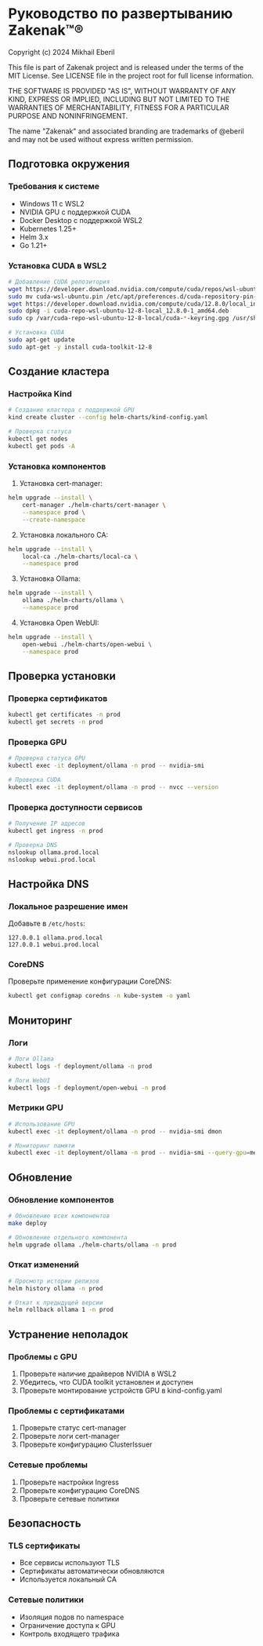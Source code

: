 # Руководство по развертыванию Ƶakenak™®

Copyright (c) 2024 Mikhail Eberil

This file is part of Zakenak project and is released under the terms of the
MIT License. See LICENSE file in the project root for full license
information.

THE SOFTWARE IS PROVIDED "AS IS", WITHOUT WARRANTY OF ANY KIND, EXPRESS OR
IMPLIED, INCLUDING BUT NOT LIMITED TO THE WARRANTIES OF MERCHANTABILITY,
FITNESS FOR A PARTICULAR PURPOSE AND NONINFRINGEMENT.

The name "Zakenak" and associated branding are trademarks of @eberil
and may not be used without express written permission.

## Подготовка окружения

### Требования к системе
- Windows 11 с WSL2
- NVIDIA GPU с поддержкой CUDA
- Docker Desktop с поддержкой WSL2
- Kubernetes 1.25+
- Helm 3.x
- Go 1.21+

### Установка CUDA в WSL2
```bash
# Добавление CUDA репозитория
wget https://developer.download.nvidia.com/compute/cuda/repos/wsl-ubuntu/x86_64/cuda-wsl-ubuntu.pin
sudo mv cuda-wsl-ubuntu.pin /etc/apt/preferences.d/cuda-repository-pin-600
wget https://developer.download.nvidia.com/compute/cuda/12.8.0/local_installers/cuda-repo-wsl-ubuntu-12-8-local_12.8.0-1_amd64.deb
sudo dpkg -i cuda-repo-wsl-ubuntu-12-8-local_12.8.0-1_amd64.deb
sudo cp /var/cuda-repo-wsl-ubuntu-12-8-local/cuda-*-keyring.gpg /usr/share/keyrings/

# Установка CUDA
sudo apt-get update
sudo apt-get -y install cuda-toolkit-12-8
```

## Создание кластера

### Настройка Kind
```bash
# Создание кластера с поддержкой GPU
kind create cluster --config helm-charts/kind-config.yaml

# Проверка статуса
kubectl get nodes
kubectl get pods -A
```

### Установка компонентов

1. Установка cert-manager:
```bash
helm upgrade --install \
	cert-manager ./helm-charts/cert-manager \
	--namespace prod \
	--create-namespace
```

2. Установка локального CA:
```bash
helm upgrade --install \
	local-ca ./helm-charts/local-ca \
	--namespace prod
```

3. Установка Ollama:
```bash
helm upgrade --install \
	ollama ./helm-charts/ollama \
	--namespace prod
```

4. Установка Open WebUI:
```bash
helm upgrade --install \
	open-webui ./helm-charts/open-webui \
	--namespace prod
```

## Проверка установки

### Проверка сертификатов
```bash
kubectl get certificates -n prod
kubectl get secrets -n prod
```

### Проверка GPU
```bash
# Проверка статуса GPU
kubectl exec -it deployment/ollama -n prod -- nvidia-smi

# Проверка CUDA
kubectl exec -it deployment/ollama -n prod -- nvcc --version
```

### Проверка доступности сервисов
```bash
# Получение IP адресов
kubectl get ingress -n prod

# Проверка DNS
nslookup ollama.prod.local
nslookup webui.prod.local
```

## Настройка DNS

### Локальное разрешение имен
Добавьте в `/etc/hosts`:
```
127.0.0.1 ollama.prod.local
127.0.0.1 webui.prod.local
```

### CoreDNS
Проверьте применение конфигурации CoreDNS:
```bash
kubectl get configmap coredns -n kube-system -o yaml
```

## Мониторинг

### Логи
```bash
# Логи Ollama
kubectl logs -f deployment/ollama -n prod

# Логи WebUI
kubectl logs -f deployment/open-webui -n prod
```

### Метрики GPU
```bash
# Использование GPU
kubectl exec -it deployment/ollama -n prod -- nvidia-smi dmon

# Мониторинг памяти
kubectl exec -it deployment/ollama -n prod -- nvidia-smi --query-gpu=memory.used,memory.total --format=csv
```

## Обновление

### Обновление компонентов
```bash
# Обновление всех компонентов
make deploy

# Обновление отдельного компонента
helm upgrade ollama ./helm-charts/ollama -n prod
```

### Откат изменений
```bash
# Просмотр истории релизов
helm history ollama -n prod

# Откат к предыдущей версии
helm rollback ollama 1 -n prod
```

## Устранение неполадок

### Проблемы с GPU
1. Проверьте наличие драйверов NVIDIA в WSL2
2. Убедитесь, что CUDA toolkit установлен и доступен
3. Проверьте монтирование устройств GPU в kind-config.yaml

### Проблемы с сертификатами
1. Проверьте статус cert-manager
2. Проверьте логи cert-manager
3. Проверьте конфигурацию ClusterIssuer

### Сетевые проблемы
1. Проверьте настройки Ingress
2. Проверьте конфигурацию CoreDNS
3. Проверьте сетевые политики

## Безопасность

### TLS сертификаты
- Все сервисы используют TLS
- Сертификаты автоматически обновляются
- Используется локальный CA

### Сетевые политики
- Изоляция подов по namespace
- Ограничение доступа к GPU
- Контроль входящего трафика